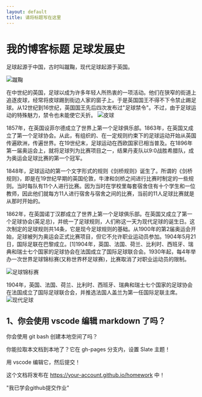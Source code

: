 ```yaml
---
layout: default
title: 请将标题写在这里
---
```


# 我的博客标题 足球发展史
足球起源于中国，古时叫蹴鞠，现代足球起源于英国。

![蹴鞠](https://p1.ssl.qhmsg.com/dr/270_500_/t01ef12326eac553f2c.png?size=407x600)

在中世纪的英国，足球以成为许多年轻人所热衷的一项活动。他们在狭窄的街道上追逐皮球，经常将皮球踢到街边人家的窗子上。于是英国国王不得不下令禁止踢足球。从12世纪到16世纪，英国国王先后四次发布过"足球禁令"。不过，由于足球运动的特殊魅力，禁令也未能使它夭折。
![皮球](https://p1.ssl.qhmsg.com/dr/270_500_/t0197bdc0a6109437e1.jpg?size=1000x1000)

1857年，在英国设菲尔德成立了世界上第一个足球俱乐部。1863年，在英国又成立了第一个足球协会。从此，有组织的、在一定规则约束下的足球运动开始从英国传遍欧洲，传遍世界。在19世纪末，足球运动在西欧国家已相当普及。在1896年第一届奥运会上，就将足球列为比赛项目之一，结果丹麦队以9:0战胜希腊队，成为奥运会足球比赛的第一个冠军。

1848年，足球运动的第一个文字形式的规则《剑桥规则》诞生了。所谓的《剑桥规则》，即是在19世纪早期的英国伦敦，牛津和剑桥之间进行比赛时制定的一些规则。当时每队有11个人进行比赛。因为当时在学校里每套宿舍住有十个学生和一位教师，因此他们就每方11人进行宿舍与宿舍之间的比赛，当前的11人足球比赛就是从那时开始的。

1862年，在英国诺丁汉郡成立了世界上第一个足球俱乐部。在英国又成立了第一个足球协会(英足总)，并统一了足球规则，人们称这一天为现代足球的诞生日。这次制定的足球规则共14条，它是现今足球规则的基础。从1900年的第2届奥运会开始，足球被列为奥运会正式比赛项目，但它不允许职业运动员参加。1904年5月21日，国际足联在巴黎成立。[1]1904年，英国、法国、荷兰、比利时、西班牙、瑞典和瑞士七个国家的足球协会在法国成立了国际足球联合会。1930年起，每4年举办一次世界足球锦标赛(又称世界杯足球赛)，比赛取消了对职业运动员的限制。

![足球锦标赛](https://p1.ssl.qhmsg.com/dr/270_500_/t01e6ce42d670f6ed5a.jpg?size=1230x1600)

1904年，英国、法国、荷兰、比利时、西班牙、瑞典和瑞士七个国家的足球协会在法国成立了国际足球联合会，并推选法国人盖兰为第一任国际足联主席。
![现代足球](https://p1.ssl.qhmsg.com/t018d99973263357962.jpg)


## 1、你会使用 vscode 编辑 markdown 了吗？

你会使用 git bash 创建本地空间了吗？

你能拉取本文档到本地了？它在 gh-pages 分支内，设置 Slate 主题！

用 vscode 编辑它，然后提交！

这个文档将发布在 https://your-account.github.io/homework 中！


"我已学会github提交作业"
